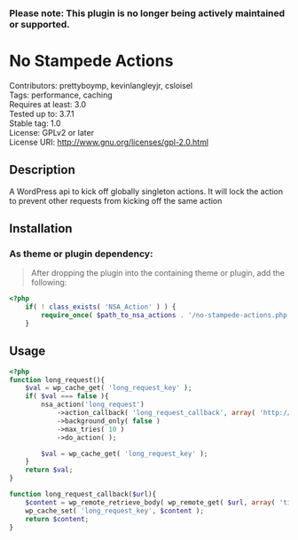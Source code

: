 ### Please note: This plugin is no longer being actively maintained or supported.

No Stampede Actions
==================

Contributors: prettyboymp, kevinlangleyjr, csloisel  
Tags: performance, caching  
Requires at least: 3.0  
Tested up to: 3.7.1  
Stable tag: 1.0  
License: GPLv2 or later  
License URI: http://www.gnu.org/licenses/gpl-2.0.html

## Description
A WordPress api to kick off globally singleton actions.  It will lock the action to prevent other requests from kicking off the same action

## Installation

### As theme or plugin dependency:
> After dropping the plugin into the containing theme or plugin, add the following:
```php
<?php
	if( ! class_exists( 'NSA_Action' ) ) {
		require_once( $path_to_nsa_actions . '/no-stampede-actions.php' );
	}
```

## Usage

```php
<?php
function long_request(){
	$val = wp_cache_get( 'long_request_key' );
	if( $val === false ){
		nsa_action('long_request')
			->action_callback( 'long_request_callback', array( 'http://example.com/long-running-request.php' ) )
			->background_only( false )
			->max_tries( 10 )
			->do_action( );

		$val = wp_cache_get( 'long_request_key' );
	}
	return $val;
}

function long_request_callback($url){
	$content = wp_remote_retrieve_body( wp_remote_get( $url, array( 'timeout' => 30 ) ) );
	wp_cache_set( 'long_request_key', $content );
	return $content;
}
```
